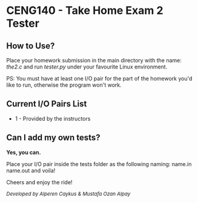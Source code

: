 <h1>CENG140 - Take Home Exam 2 Tester</h1>
<h2>How to Use?</h2>
<p>Place your homework submission in the main directory with the name: <i>the2.c</i> and run <i>tester.py</i> under your favourite Linux environment.</p>
<p>PS: You must have at least one I/O pair for the part of the homework you'd like to run, otherwise the program won't work.</p>
<h2>Current I/O Pairs List</h2>
<ul><li>1 - Provided by the instructors</li>

</ul>
<h2>Can I add my own tests?</h2>
<p><b>Yes, you can.</b></p>
<p>Place your I/O pair inside the tests folder as the following naming: name.in name.out and voila!</p>
<p>Cheers and enjoy the ride!</p>
<font size="2"><i>Developed by Alperen Caykus & Mustafa Ozan Alpay</i></font>
